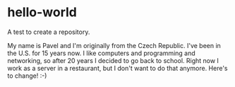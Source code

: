 # hello-world
A test to create a repository.

My name is Pavel and I'm originally from the Czech Republic. I've been in the U.S. for 15 years now.
I like computers and programming and networking, so after 20 years I decided to go back to school.
Right now I work as a server in a restaurant, but I don't want to do that anymore.
Here's to change! :-)
